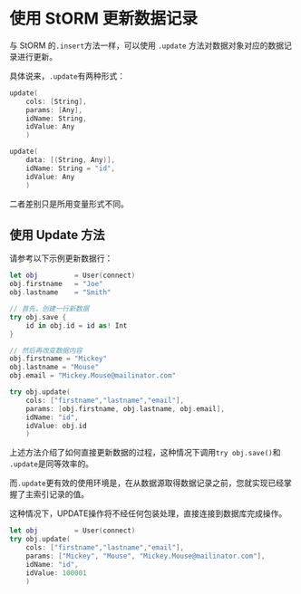 # 使用 StORM 更新数据记录

与 StORM 的`.insert`方法一样，可以使用 `.update` 方法对数据对象对应的数据记录进行更新。

具体说来，`.update`有两种形式：

``` swift
update(
	cols: [String],
	params: [Any],
	idName: String,
	idValue: Any
	)

update(
	data: [(String, Any)],
	idName: String = "id",
	idValue: Any
	)
```

二者差别只是所用变量形式不同。

## 使用 Update 方法

请参考以下示例更新数据行：

``` swift
let obj 		= User(connect)
obj.firstname 	= "Joe"
obj.lastname 	= "Smith"

// 首先，创建一行新数据
try obj.save {
	id in obj.id = id as! Int
}

// 然后再改变数据内容
obj.firstname = "Mickey"
obj.lastname = "Mouse"
obj.email = "Mickey.Mouse@mailinator.com"

try obj.update(
	cols: ["firstname","lastname","email"],
	params: [obj.firstname, obj.lastname, obj.email],
	idName: "id",
	idValue: obj.id
	)
```

上述方法介绍了如何直接更新数据的过程，这种情况下调用`try obj.save()`和 `.update`是同等效率的。

而`.update`更有效的使用环境是，在从数据源取得数据记录之前，您就实现已经掌握了主索引记录的值。

这种情况下，UPDATE操作将不经任何包装处理，直接连接到数据库完成操作。

``` swift
let obj 		= User(connect)
try obj.update(
	cols: ["firstname","lastname","email"],
	params: ["Mickey", "Mouse", "Mickey.Mouse@mailinator.com"],
	idName: "id",
	idValue: 100001
	)

```
